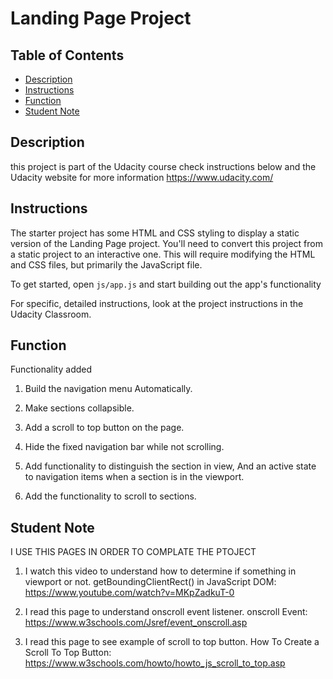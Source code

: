 # Landing Page Project

## Table of Contents

* [Description](#description)
* [Instructions](#instructions)
* [Function](#function)
* [Student Note](#student-note)

## Description

this project is part of the Udacity course check instructions below and the Udacity website for more information https://www.udacity.com/

## Instructions

The starter project has some HTML and CSS styling to display a static version of the Landing Page project. You'll need to convert this project from a static project to an interactive one. This will require modifying the HTML and CSS files, but primarily the JavaScript file.

To get started, open `js/app.js` and start building out the app's functionality

For specific, detailed instructions, look at the project instructions in the Udacity Classroom.

## Function

Functionality added

1. Build the navigation menu Automatically.

2. Make sections collapsible.

3. Add a scroll to top button on the page.

4. Hide the fixed navigation bar while not scrolling.

5. Add functionality to distinguish the section in view, And an active state to navigation items when a section is in the viewport.

6. Add the functionality to scroll to sections.

 ## Student Note
 
 I USE THIS PAGES IN ORDER TO COMPLATE THE PTOJECT
 
 1. I watch this video to understand how to determine if something in viewport or not.
 getBoundingClientRect() in JavaScript DOM: https://www.youtube.com/watch?v=MKpZadkuT-0
 
 2. I read this page to understand onscroll event listener.
 onscroll Event: https://www.w3schools.com/Jsref/event_onscroll.asp
 
 3. I read this page to see example of scroll to top button.
 How To Create a Scroll To Top Button: https://www.w3schools.com/howto/howto_js_scroll_to_top.asp
 